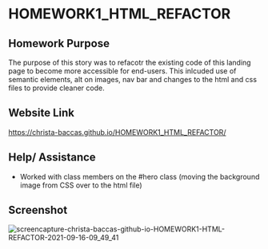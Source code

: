# HOMEWORK1_HTML_REFACTOR

## Homework Purpose

The purpose of this story was to refacotr the existing code of this landing page to become more accessible for end-users. This inlcuded use of semantic elements, alt on images, nav bar and changes to the html and css files to provide cleaner code.

## Website Link

https://christa-baccas.github.io/HOMEWORK1_HTML_REFACTOR/
## Help/ Assistance
- Worked with class members on the #hero class (moving the background image from CSS over to the html file)


## Screenshot

![screencapture-christa-baccas-github-io-HOMEWORK1-HTML-REFACTOR-2021-09-16-09_49_41](https://user-images.githubusercontent.com/89414646/133634537-f64aa137-3a2a-4442-a8f6-808a0a17e0e9.png)

